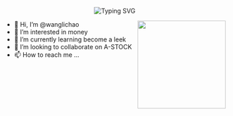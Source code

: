 <p align="center"><img src="https://readme-typing-svg.herokuapp.com?font=Mooli&pause=1000&color=7458CE&width=240&height=30&lines=Nice+To+Meet+You+!!!" alt="Typing SVG" /></p>

 
 <img align='right' src='https://octodex.github.com/images/hula_loop_octodex03.gif' width='200'>
 
- 👋 Hi, I’m @wanglichao
- 👀 I’m interested in money
- 🌱 I’m currently learning become a leek     
- 💞️ I’m looking to collaborate on A-STOCK
- 📫 How to reach me ...

<!---
0532/0532 is a ✨ special ✨ repository because its `README.md` (this file) appears on your GitHub profile.
You can click the Preview link to take a look at your changes.
--->
